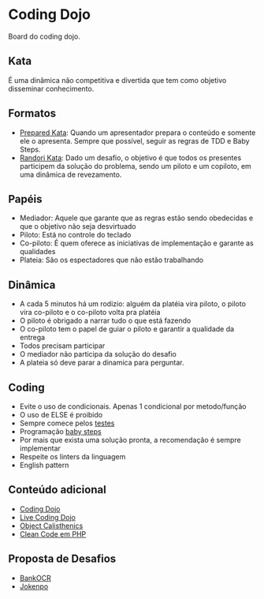 # Coding Dojo

Board do coding dojo.

## Kata

É uma dinâmica não competitiva e divertida que tem como objetivo disseminar conhecimento.

## Formatos

- [Prepared Kata](https://codingdojo.org/PreparedKata/): Quando um apresentador prepara o conteúdo e somente ele o apresenta. Sempre que possível, seguir as regras de TDD e Baby Steps.
- [Randori Kata](https://codingdojo.org/RandoriKata/): Dado um desafio, o objetivo é que todos os presentes participem da solução do problema, sendo um piloto e um copiloto, em uma dinâmica de revezamento.

## Papéis

- Mediador: Aquele que garante que as regras estão sendo obedecidas e que o objetivo não seja desvirtuado
- Piloto: Está no controle do teclado
- Co-piloto: É quem oferece as iniciativas de implementação e garante as qualidades
- Plateia: São os espectadores que não estão trabalhando

## Dinâmica

- A cada 5 minutos há um rodizio: alguém da platéia vira piloto, o piloto vira co-piloto e o co-piloto volta pra platéia
- O piloto é obrigado a narrar tudo o que está fazendo
- O co-piloto tem o papel de guiar o piloto e garantir a qualidade da entrega
- Todos precisam participar
- O mediador não participa da solução do desafio
- A plateia só deve parar a dinamica para perguntar.

## Coding

- Evite o uso de condicionais. Apenas 1 condicional por metodo/função
- O uso de ELSE é proibido
- Sempre comece pelos [testes](https://codingdojo.org/TestDrivenDevelopment/)
- Programação [baby steps](https://codingdojo.org/BabySteps/)
- Por mais que exista uma solução pronta, a recomendação é sempre implementar
- Respeite os linters da linguagem
- English pattern

## Conteúdo adicional

- [Coding Dojo](https://codingdojo.org/WhatIsCodingDojo/)
- [Live Coding Dojo](https://www.youtube.com/watch?v=SabwDwmvPSU)
- [Object Calisthenics](https://williamdurand.fr/2013/06/03/object-calisthenics/)
- [Clean Code em PHP](https://github.com/jupeter/clean-code-php)

## Proposta de Desafios

- [BankOCR](https://codingdojo.org/kata/BankOCR/)
- [Jokenpo](http://dojopuzzles.com/problemas/exibe/jokenpo/)
